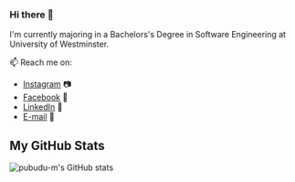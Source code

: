 ### Hi there 👋

I'm currently majoring in a Bachelors's Degree in Software Engineering at University of Westminster.

📫 Reach me on:
- <a href="https://www.instagram.com/nimendra.k/">Instagram</a> 📷
- <a href="https://www.facebook.com/nimendra.kariyawasam/">Facebook</a> 👤
- <a href="https://www.linkedin.com/in/nimendrak">LinkedIn</a> 💼
- <a href="mailto:nimendra.vor@gmail.com">E-mail</a> 📧

## My GitHub Stats

![pubudu-m's GitHub stats](https://github-readme-stats.vercel.app/api?username=pubudu-m&show_icons=true&theme=chartreuse-dark&count_private=true&include_all_commits=true&hide_title=true&hide_rank=false)

